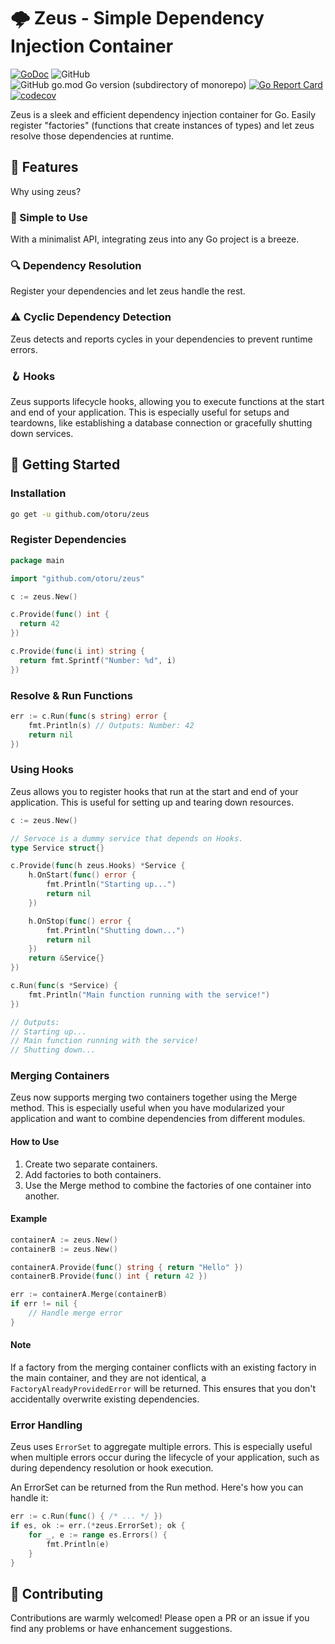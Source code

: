 # 🌩 Zeus - Simple Dependency Injection Container

[![GoDoc](https://pkg.go.dev/badge/otoru/zeus)](https://pkg.go.dev/github.com/otoru/zeus)
![GitHub](https://img.shields.io/github/license/otoru/zeus)
![GitHub go.mod Go version (subdirectory of monorepo)](https://img.shields.io/github/go-mod/go-version/otoru/zeus)
[![Go Report Card](https://goreportcard.com/badge/github.com/otoru/zeus)](https://goreportcard.com/report/github.com/otoru/zeus)
[![codecov](https://codecov.io/gh/Otoru/zeus/graph/badge.svg?token=Yfkyp5NZsY)](https://codecov.io/gh/Otoru/zeus)

Zeus is a sleek and efficient dependency injection container for Go. Easily register "factories" (functions that create instances of types) and let zeus resolve those dependencies at runtime.

## 🌟 Features

Why using zeus?

### 🚀 Simple to Use

With a minimalist API, integrating zeus into any Go project is a breeze.

### 🔍 Dependency Resolution

Register your dependencies and let zeus handle the rest.

### ⚠️ Cyclic Dependency Detection

Zeus detects and reports cycles in your dependencies to prevent runtime errors.

### 🪝 Hooks

Zeus supports lifecycle hooks, allowing you to execute functions at the start and end of your application. This is especially useful for setups and teardowns, like establishing a database connection or gracefully shutting down services.

## 🚀 Getting Started

### Installation

```bash
go get -u github.com/otoru/zeus
```

### Register Dependencies

```go
package main

import "github.com/otoru/zeus"

c := zeus.New()

c.Provide(func() int {
  return 42
})

c.Provide(func(i int) string {
  return fmt.Sprintf("Number: %d", i) 
})
```

### Resolve & Run Functions

```go
err := c.Run(func(s string) error {
    fmt.Println(s) // Outputs: Number: 42
    return nil
})
```

### Using Hooks

Zeus allows you to register hooks that run at the start and end of your application. This is useful for setting up and tearing down resources.

```go
c := zeus.New()

// Servoce is a dummy service that depends on Hooks.
type Service struct{}

c.Provide(func(h zeus.Hooks) *Service {
    h.OnStart(func() error {
        fmt.Println("Starting up...")
        return nil
    })

    h.OnStop(func() error {
        fmt.Println("Shutting down...")
        return nil
    })
    return &Service{}
})

c.Run(func(s *Service) {
    fmt.Println("Main function running with the service!")
})

// Outputs:
// Starting up...
// Main function running with the service!
// Shutting down...

```

### Merging Containers

Zeus now supports merging two containers together using the Merge method. This is especially useful when you have modularized your application and want to combine dependencies from different modules.

#### How to Use

1. Create two separate containers.
2. Add factories to both containers.
3. Use the Merge method to combine the factories of one container into another.

#### Example

```go
containerA := zeus.New()
containerB := zeus.New()

containerA.Provide(func() string { return "Hello" })
containerB.Provide(func() int { return 42 })

err := containerA.Merge(containerB)
if err != nil {
    // Handle merge error
}
```

#### Note

If a factory from the merging container conflicts with an existing factory in the main container, and they are not identical, a `FactoryAlreadyProvidedError` will be returned. This ensures that you don't accidentally overwrite existing dependencies.

### Error Handling

Zeus uses `ErrorSet` to aggregate multiple errors. This is especially useful when multiple errors occur during the lifecycle of your application, such as during dependency resolution or hook execution.

An ErrorSet can be returned from the Run method. Here's how you can handle it:

```go
err := c.Run(func() { /* ... */ })
if es, ok := err.(*zeus.ErrorSet); ok {
    for _, e := range es.Errors() {
        fmt.Println(e)
    }
}
```

## 🤝 Contributing

Contributions are warmly welcomed! Please open a PR or an issue if you find any problems or have enhancement suggestions.
